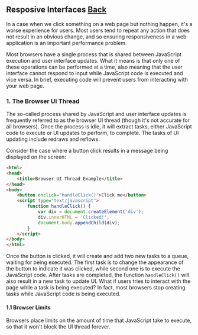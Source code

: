 ## Resposive Interfaces [Back](./../high_performance.md)

In a case when we click something on a web page but nothing happen, it's a worse experience for users. Most users tend to repeat any action that does not result in an obvious change, and so ensuring responsiveness in a web application is an important performance problem.

Most browsers have a single process that is shared between JavaScript execution and user interface updates. What it means is that only one of these operations can be performed at a time, also meaning that the user interface cannot respond to input while JavaScript code is executed and vice versa. In brief, executing code will prevent users from interacting with your web page.

### 1. The Browser UI Thread

The so-called process shared by JavaScript and user interface updates is frequently referred to as the browser UI thread (though it's not accurate for all browsers). Once the process is idle, it will extract tasks, either JavaScript code to execute or UI updates to perform, to complete. The tasks of UI updating include redraws and reflows.

Consider the case where a button click results in a message being displayed on the screen:

```html
<html>
<head>
    <title>Browser UI Thread Example</title>
</head>
<body>
    <button onclick="handleClick()">Click me</button>
    <script type="text/javascript">
        function handleClick() {
            var div = document.createElement('div');
            div.innerHTML = 'Clicked!';
            document.body.appendChild(div);
        }
    </script>
</body>
</html>
```

Once the button is clicked, it will create and add two new tasks to a queue, waiting for being executed. The first task is to change the appearance of the button to indicate it was clicked, while second one is to execute the JavaScript code. After tasks are completed, the function `handleClick()` will also result in a new task to update UI. What if users tries to interact with the page while a task is being executed? In fact, most browsers stop creating tasks while JavaScript code is being executed.

#### 1.1 Browser Limits

Browsers place limits on the amount of time that JavaScript take to execute, so that it won't block the UI thread forever.
